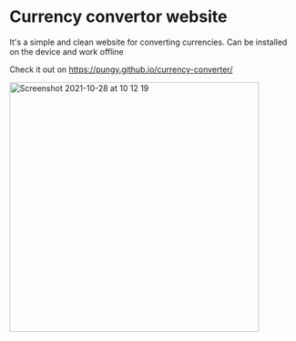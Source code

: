 # Currency convertor website

It's a simple and clean website for converting currencies. Can be installed on the device and work offline

Check it out on https://pungy.github.io/currency-converter/

<img width="438" alt="Screenshot 2021-10-28 at 10 12 19" src="https://user-images.githubusercontent.com/21196707/139214840-97ff3bc8-be09-492f-91b8-2467f34627fe.png">
